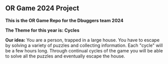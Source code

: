 ## OR Game 2024 Project

**This is the OR Game Repo for the Dbuggers team 2024**

**The Theme for this year is: Cycles**

**Our idea:**
You are a person, trapped in a large house. You have to escape by solving a variety of puzzles and collecting information. 
Each "cycle" will be a few hours long. Through continual cycles of the game you will be able to solve all the puzzles and 
eventually escape the house.

